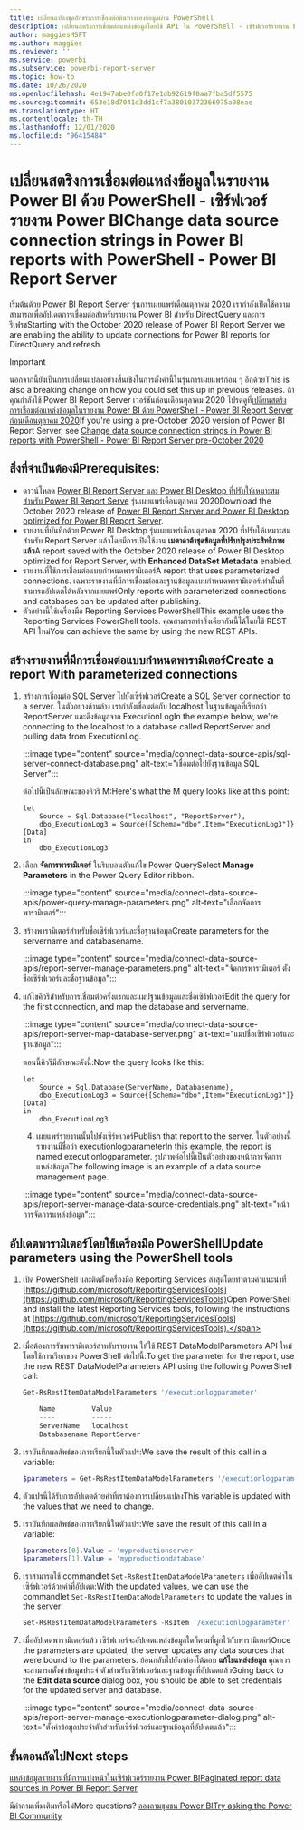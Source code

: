 ```yaml
---
title: เปลี่ยนแปลงชุดอักขระการเชื่อมต่อต้นทางของข้อมูลผ่าน PowerShell
description: เปลี่ยนสตริงการเชื่อมต่อแหล่งข้อมูลโดยใช้ API ใน PowerShell - เซิร์ฟเวอร์รายงาน Power BI
author: maggiesMSFT
ms.author: maggies
ms.reviewer: ''
ms.service: powerbi
ms.subservice: powerbi-report-server
ms.topic: how-to
ms.date: 10/26/2020
ms.openlocfilehash: 4e1947abe0fa0f17e1db92619f0aa7fba5df5575
ms.sourcegitcommit: 653e18d7041d3dd1cf7a38010372366975a98eae
ms.translationtype: HT
ms.contentlocale: th-TH
ms.lasthandoff: 12/01/2020
ms.locfileid: "96415484"
---
```

# <a name="change-data-source-connection-strings-in-power-bi-reports-with-powershell---power-bi-report-server"></a><span data-ttu-id="c5602-103">เปลี่ยนสตริงการเชื่อมต่อแหล่งข้อมูลในรายงาน Power BI ด้วย PowerShell - เซิร์ฟเวอร์รายงาน Power BI</span><span class="sxs-lookup"><span data-stu-id="c5602-103">Change data source connection strings in Power BI reports with PowerShell - Power BI Report Server</span></span>


<span data-ttu-id="c5602-104">เริ่มต้นด้วย Power BI Report Server รุ่นการเผยแพร่เดือนตุลาคม 2020 เรากำลังเปิดใช้ความสามารถเพื่ออัปเดตการเชื่อมต่อสำหรับรายงาน Power BI สำหรับ DirectQuery และการรีเฟรช</span><span class="sxs-lookup"><span data-stu-id="c5602-104">Starting with the October 2020 release of Power BI Report Server we are enabling the ability to update connections for Power BI reports for DirectQuery and refresh.</span></span>

> [!IMPORTANT]
> <span data-ttu-id="c5602-105">นอกจากนี้ยังเป็นการเปลี่ยนแปลงอย่างสิ้นเชิงในการตั้งค่านี้ในรุ่นการเผยแพร่ก่อน ๆ อีกด้วย</span><span class="sxs-lookup"><span data-stu-id="c5602-105">This is also a breaking change on how you could set this up in previous releases.</span></span> <span data-ttu-id="c5602-106">ถ้าคุณกำลังใช้ Power BI Report Server เวอร์ชันก่อนเดือนตุลาคม 2020 โปรดดูที่[เปลี่ยนสตริงการเชื่อมต่อแหล่งข้อมูลในรายงาน Power BI ด้วย PowerShell - Power BI Report Server ก่อนเดือนตุลาคม 2020](connect-data-source-apis-pre-oct-2020.md)</span><span class="sxs-lookup"><span data-stu-id="c5602-106">If you're using a pre-October 2020 version of Power BI Report Server, see [Change data source connection strings in Power BI reports with PowerShell - Power BI Report Server pre-October 2020](connect-data-source-apis-pre-oct-2020.md)</span></span>

## <a name="prerequisites"></a><span data-ttu-id="c5602-107">สิ่งที่จำเป็นต้องมี</span><span class="sxs-lookup"><span data-stu-id="c5602-107">Prerequisites:</span></span>
- <span data-ttu-id="c5602-108">ดาวน์โหลด [Power BI Report Server และ Power BI Desktop ที่ปรับให้เหมาะสมสำหรับ Power BI Report Serve](https://powerbi.microsoft.com/report-server/) รุ่นเผยแพร่เดือนตุลาคม 2020</span><span class="sxs-lookup"><span data-stu-id="c5602-108">Download the October 2020 release of [Power BI Report Server and Power BI Desktop optimized for Power BI Report Server](https://powerbi.microsoft.com/report-server/).</span></span>
- <span data-ttu-id="c5602-109">รายงานที่บันทึกด้วย Power BI Desktop รุ่นเผยแพร่เดือนตุลาคม 2020 ที่ปรับให้เหมาะสมสำหรับ Report Server แล้วโดยมีการเปิดใช้งาน **เมตาดาต้าชุดข้อมูลที่ปรับปรุงประสิทธิภาพแล้ว**</span><span class="sxs-lookup"><span data-stu-id="c5602-109">A report saved with the October 2020 release of Power BI Desktop optimized for Report Server, with **Enhanced DataSet Metadata** enabled.</span></span>
- <span data-ttu-id="c5602-110">รายงานที่ใช้การเชื่อมต่อแบบกำหนดพารามิเตอร์</span><span class="sxs-lookup"><span data-stu-id="c5602-110">A report that uses parameterized connections.</span></span> <span data-ttu-id="c5602-111">เฉพาะรายงานที่มีการเชื่อมต่อและฐานข้อมูลแบบกำหนดพารามิเตอร์เท่านั้นที่สามารถอัปเดตได้หลังจากเผยแพร่</span><span class="sxs-lookup"><span data-stu-id="c5602-111">Only reports with parameterized connections and databases can be updated after publishing.</span></span>
- <span data-ttu-id="c5602-112">ตัวอย่างนี้ใช้เครื่องมือ Reporting Services PowerShell</span><span class="sxs-lookup"><span data-stu-id="c5602-112">This example uses the Reporting Services PowerShell tools.</span></span> <span data-ttu-id="c5602-113">คุณสามารถทำสิ่งเดียวกันนี้ได้โดยใช้ REST API ใหม่</span><span class="sxs-lookup"><span data-stu-id="c5602-113">You can achieve the same  by using the new REST APIs.</span></span>

## <a name="create-a-report-with-parameterized-connections"></a><span data-ttu-id="c5602-114">สร้างรายงานที่มีการเชื่อมต่อแบบกำหนดพารามิเตอร์</span><span class="sxs-lookup"><span data-stu-id="c5602-114">Create a report With parameterized connections</span></span>
    
1. <span data-ttu-id="c5602-115">สร้างการเชื่อมต่อ SQL Server ไปยังเซิร์ฟเวอร์</span><span class="sxs-lookup"><span data-stu-id="c5602-115">Create a SQL Server connection to a server.</span></span> <span data-ttu-id="c5602-116">ในตัวอย่างด้านล่าง เรากำลังเชื่อมต่อกับ localhost ในฐานข้อมูลที่เรียกว่า ReportServer และดึงข้อมูลจาก ExecutionLog</span><span class="sxs-lookup"><span data-stu-id="c5602-116">In the example below, we're connecting to the localhost to a database called ReportServer and pulling data from ExecutionLog.</span></span>

    :::image type="content" source="media/connect-data-source-apis/sql-server-connect-database.png" alt-text="เชื่อมต่อไปยังฐานข้อมูล SQL Server":::

    <span data-ttu-id="c5602-118">ต่อไปนี้เป็นลักษณะของคิวรี M:</span><span class="sxs-lookup"><span data-stu-id="c5602-118">Here's what the M query looks like at this point:</span></span>

    ```
    let
        Source = Sql.Database("localhost", "ReportServer"),
        dbo_ExecutionLog3 = Source{[Schema="dbo",Item="ExecutionLog3"]}[Data]
    in
        dbo_ExecutionLog3
    ```

2. <span data-ttu-id="c5602-119">เลือก **จัดการพารามิเตอร์** ในริบบอนตัวแก้ไข Power Query</span><span class="sxs-lookup"><span data-stu-id="c5602-119">Select **Manage Parameters** in the Power Query Editor ribbon.</span></span>

    :::image type="content" source="media/connect-data-source-apis/power-query-manage-parameters.png" alt-text="เลือกจัดการพารามิเตอร์":::

1.  <span data-ttu-id="c5602-121">สร้างพารามิเตอร์สำหรับชื่อเซิร์ฟเวอร์และชื่อฐานข้อมูล</span><span class="sxs-lookup"><span data-stu-id="c5602-121">Create parameters for the servername and databasename.</span></span>

    :::image type="content" source="media/connect-data-source-apis/report-server-manage-parameters.png" alt-text="จัดการพารามิเตอร์ ตั้งชื่อเซิร์ฟเวอร์และชื่อฐานข้อมูล":::


3. <span data-ttu-id="c5602-123">แก้ไขคิวรีสำหรับการเชื่อมต่อครั้งแรกและแมปฐานข้อมูลและชื่อเซิร์ฟเวอร์</span><span class="sxs-lookup"><span data-stu-id="c5602-123">Edit the query for the first connection, and map the database and servername.</span></span>

    :::image type="content" source="media/connect-data-source-apis/report-server-map-database-server.png" alt-text="แมปชื่อเซิร์ฟเวอร์และฐานข้อมูล":::

    <span data-ttu-id="c5602-125">ตอนนี้คิวรีมีลักษณะดังนี้:</span><span class="sxs-lookup"><span data-stu-id="c5602-125">Now the query looks like this:</span></span>

    ```
    let
        Source = Sql.Database(ServerName, Databasename),
        dbo_ExecutionLog3 = Source{[Schema="dbo",Item="ExecutionLog3"]}[Data]
    in
        dbo_ExecutionLog3
    ```
    
    4. <span data-ttu-id="c5602-126">เผยแพร่รายงานนั้นไปยังเซิร์ฟเวอร์</span><span class="sxs-lookup"><span data-stu-id="c5602-126">Publish that report to the server.</span></span> <span data-ttu-id="c5602-127">ในตัวอย่างนี้ รายงานมีชื่อว่า executionlogparameter</span><span class="sxs-lookup"><span data-stu-id="c5602-127">In this example, the report is named executionlogparameter.</span></span> <span data-ttu-id="c5602-128">รูปภาพต่อไปนี้เป็นตัวอย่างของหน้าการจัดการแหล่งข้อมูล</span><span class="sxs-lookup"><span data-stu-id="c5602-128">The following image is an example of a data source management page.</span></span>

    :::image type="content" source="media/connect-data-source-apis/report-server-manage-data-source-credentials.png" alt-text="หน้าการจัดการแหล่งข้อมูล":::

## <a name="update-parameters-using-the-powershell-tools"></a><span data-ttu-id="c5602-130">อัปเดตพารามิเตอร์โดยใช้เครื่องมือ PowerShell</span><span class="sxs-lookup"><span data-stu-id="c5602-130">Update parameters using the PowerShell tools</span></span>

1. <span data-ttu-id="c5602-131">เปิด PowerShell และติดตั้งเครื่องมือ Reporting Services ล่าสุดโดยทำตามคำแนะนำที่ [https://github.com/microsoft/ReportingServicesTools](https://github.com/microsoft/ReportingServicesTools)</span><span class="sxs-lookup"><span data-stu-id="c5602-131">Open PowerShell and install the latest Reporting Services tools, following the instructions at [https://github.com/microsoft/ReportingServicesTools](https://github.com/microsoft/ReportingServicesTools).</span></span>
    
2.  <span data-ttu-id="c5602-132">เมื่อต้องการรับพารามิเตอร์สำหรับรายงาน ให้ใช้ REST DataModelParameters API ใหม่โดยใช้การเรียกของ PowerShell ต่อไปนี้:</span><span class="sxs-lookup"><span data-stu-id="c5602-132">To get the parameter for the report, use the new REST DataModelParameters API using the following PowerShell call:</span></span>

    ```powershell
    Get-RsRestItemDataModelParameters '/executionlogparameter'

        Name         Value
        ----         -----
        ServerName   localhost
        Databasename ReportServer
    ```

3. <span data-ttu-id="c5602-133">เราบันทึกผลลัพธ์ของการเรียกนี้ในตัวแปร:</span><span class="sxs-lookup"><span data-stu-id="c5602-133">We save the result of this call in a variable:</span></span>

    ```powershell
    $parameters = Get-RsRestItemDataModelParameters '/executionlogparameter'
    ```

4. <span data-ttu-id="c5602-134">ตัวแปรนี้ได้รับการอัปเดตด้วยค่าที่เราต้องการเปลี่ยนแปลง</span><span class="sxs-lookup"><span data-stu-id="c5602-134">This variable is updated with the values that we need to change.</span></span>
5. <span data-ttu-id="c5602-135">เราบันทึกผลลัพธ์ของการเรียกนี้ในตัวแปร:</span><span class="sxs-lookup"><span data-stu-id="c5602-135">We save the result of this call in a variable:</span></span>

    ```powershell
    $parameters[0].Value = 'myproductionserver'
    $parameters[1].Value = 'myproductiondatabase'
    ```

6. <span data-ttu-id="c5602-136">เราสามารถใช้ commandlet `Set-RsRestItemDataModelParameters` เพื่ออัปเดตค่าในเซิร์ฟเวอร์ด้วยค่าที่อัปเดต:</span><span class="sxs-lookup"><span data-stu-id="c5602-136">With the updated values, we can use the commandlet `Set-RsRestItemDataModelParameters` to update the values in the server:</span></span>

    ```powershell
    Set-RsRestItemDataModelParameters -RsItem '/executionlogparameter' -DataModelParameters $parameters
    ```

7. <span data-ttu-id="c5602-137">เมื่ออัปเดตพารามิเตอร์แล้ว เซิร์ฟเวอร์จะอัปเดตแหล่งข้อมูลใดก็ตามที่ผูกไว้กับพารามิเตอร์</span><span class="sxs-lookup"><span data-stu-id="c5602-137">Once the parameters are updated, the server updates any data sources that were bound to the parameters.</span></span> <span data-ttu-id="c5602-138">ย้อนกลับไปยังกล่องโต้ตอบ **แก้ไขแหล่งข้อมูล** คุณควรจะสามารถตั้งค่าข้อมูลประจำตัวสำหรับเซิร์ฟเวอร์และฐานข้อมูลที่อัปเดตแล้ว</span><span class="sxs-lookup"><span data-stu-id="c5602-138">Going back to the **Edit data source** dialog box, you should be able to set credentials for the updated server and database.</span></span>

    :::image type="content" source="media/connect-data-source-apis/report-server-manage-executionlogparameter-dialog.png" alt-text="ตั้งค่าข้อมูลประจำตัวสำหรับเซิร์ฟเวอร์และฐานข้อมูลที่อัปเดตแล้ว":::

## <a name="next-steps"></a><span data-ttu-id="c5602-140">ขั้นตอนถัดไป</span><span class="sxs-lookup"><span data-stu-id="c5602-140">Next steps</span></span>

[<span data-ttu-id="c5602-141">แหล่งข้อมูลรายงานที่มีการแบ่งหน้าในเซิร์ฟเวอร์รายงาน Power BI</span><span class="sxs-lookup"><span data-stu-id="c5602-141">Paginated report data sources in Power BI Report Server</span></span>](connect-data-sources.md) 

<span data-ttu-id="c5602-142">มีคำถามเพิ่มเติมหรือไม่</span><span class="sxs-lookup"><span data-stu-id="c5602-142">More questions?</span></span> [<span data-ttu-id="c5602-143">ลองถามชุมชน Power BI</span><span class="sxs-lookup"><span data-stu-id="c5602-143">Try asking the Power BI Community</span></span>](https://community.powerbi.com/)
